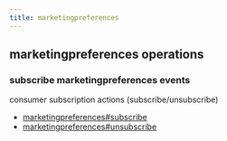 ```yaml
---
title: marketingpreferences
---
```

## marketingpreferences operations

### subscribe marketingpreferences events

consumer subscription actions (subscribe/unsubscribe)

* [marketingpreferences#subscribe](message/marketingpreferences.subscribe)
* [marketingpreferences#unsubscribe](message/marketingpreferences.unsubscribe)

